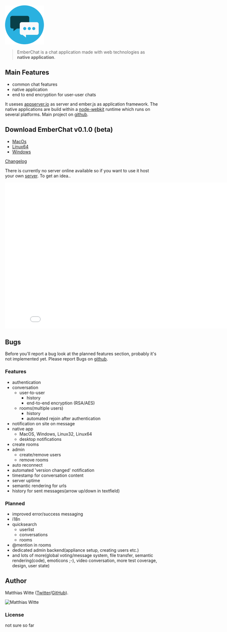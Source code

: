 ![EmberChat](images/icon-128.png)



> EmberChat is a chat application made with web technologies as **native application**.

## Main Features

 - common chat features
 - native application
 - end to end encryption for user-user chats

It useses [appserver.io](http://appserver.io) as server and ember.js as application framework. The native applications
are build within a [node-webkit](https://github.com/rogerwang/node-webkit) runtime which runs on several platforms. Main
project on [github](https://github.com/mwitte/EmberChat/).

## Download EmberChat v0.1.0 (beta)

 - [MacOs](https://dl.dropboxusercontent.com/u/8932463/EmberChat/EmberChat.MacOS-0.1.0.zip)
 - [Linux64](https://dl.dropboxusercontent.com/u/8932463/EmberChat/EmberChat.Linux64-0.1.0.zip)
 - [Windows](https://dl.dropboxusercontent.com/u/8932463/EmberChat/EmberChat.Windows-0.1.0.zip)

[Changelog](https://github.com/mwitte/EmberChat/blob/master/doc/Changelog.md)

There is currently no server online available so if you want to use it host your own
[server](https://github.com/mwitte/EmberChatAppServer). To get an idea..

<iframe width="853" height="480" src="//www.youtube.com/embed/77dYi2lf54Y" frameborder="0" allowfullscreen></iframe>

## Bugs

Before you'll report a bug look at the planned features section, probably it's not implemented yet. Please report
Bugs on [github](https://github.com/mwitte/EmberChat/issues).

### Features ###
 - authentication
 - conversation
    - user-to-user
        - history
        - end-to-end encryption (RSA/AES)
    - rooms(multiple users)
        - history
        - automated rejoin after authentication
 - notification on site on message
 - native app
    - MacOS, Windows, Linux32, Linux64
    - desktop notifications
 - create rooms
 - admin
    - create/remove users
    - remove rooms
 - auto reconnect
 - automated 'version changed' notification
 - timestamp for conversation content
 - server uptime
 - semantic rendering for urls
 - history for sent messages(arrow up/down in textfield)

### Planned ###
 - improved error/success messaging
 - i18n
 - quicksearch
    - userlist
    - conversations
    - rooms
 - @mention in rooms
 - dedicated admin backend(appliance setup, creating users etc.)
 - and lots of more(global voting/message system, file transfer, semantic rendering(code), emoticons ;-), video conversation, more test coverage, design, user state)

## Author

Matthias Witte ([Twitter](https://twitter.com/wittematze)/[GitHub](https://github.com/mwitte)).

![Matthias Witte](http://www.gravatar.com/avatar/edff138585674e635ae6f133c0cd10c6.png?s=200)

### License

not sure so far